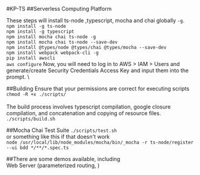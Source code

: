 #KP-TS
##Serverless Computing Platform

These steps will install ts-node ,typescript, mocha and chai globally `-g`. \
`npm install -g ts-node` \
`npm install -g typescript` \
`npm install mocha chai ts-node -g` \
`npm install mocha chai ts-node --save-dev` \
`npm install @types/node @types/chai @types/mocha --save-dev` \
`npm install webpack webpack-cli -g` \
`pip install awscli` \
`aws configure`
Now, you will need to log in to AWS > IAM > Users and generate/create Security Credentials Access Key and input them into the prompt. \

##Building
Ensure that your permissions are correct for executing scripts\
`chmod -R +x ./scripts/`\
\
The build process involves typescript compilation, google closure compilation, and concatenation and copying of resource files.\
`./scripts/build.sh`

##Mocha Chai Test Suite
`./scripts/test.sh` \
or something like this if that doesn't work\
`node /usr/local/lib/node_modules/mocha/bin/_mocha -r ts-node/register --ui bdd */**/*.spec.ts`

##There are some demos available, including\
Web Server (parameterized routing, )